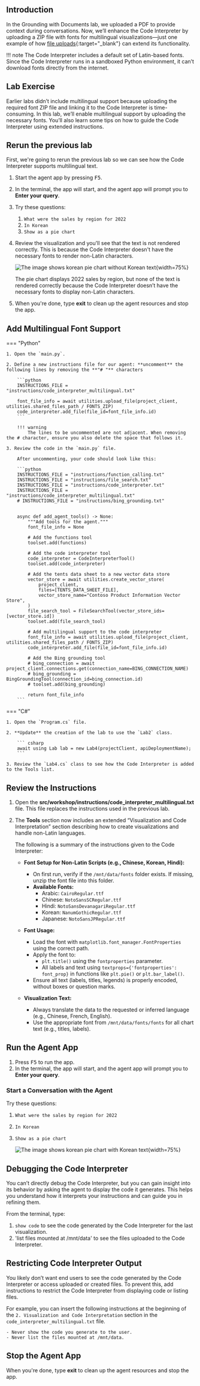 ## Introduction

In the Grounding with Documents lab, we uploaded a PDF to provide context during conversations. Now, we’ll enhance the Code Interpreter by uploading a ZIP file with fonts for multilingual visualizations—just one example of how [file uploads](https://learn.microsoft.com/azure/ai-services/agents/how-to/tools/code-interpreter){:target="_blank"} can extend its functionality.

!!! note
    The Code Interpreter includes a default set of Latin-based fonts. Since the Code Interpreter runs in a sandboxed Python environment, it can’t download fonts directly from the internet.

## Lab Exercise

Earlier labs didn’t include multilingual support because uploading the required font ZIP file and linking it to the Code Interpreter is time-consuming. In this lab, we’ll enable multilingual support by uploading the necessary fonts. You’ll also learn some tips on how to guide the Code Interpreter using extended instructions.

## Rerun the previous lab

First, we're going to rerun the previous lab so we can see how the Code Interpreter supports multilingual text.

1. Start the agent app by pressing <kbd>F5</kbd>.
2. In the terminal, the app will start, and the agent app will prompt you to  **Enter your query**.
3. Try these questions:

      1. `What were the sales by region for 2022`
      2. `In Korean`
      3. `Show as a pie chart`

4. Review the visualization and you'll see that the text is not rendered correctly. This is because the Code Interpreter doesn't have the necessary fonts to render non-Latin characters.

    ![The image shows korean pie chart without Korean text](media/sales_by_region_2022_pie_chart_korean.png){width=75%}

    The pie chart displays 2022 sales by region, but none of the text is rendered correctly because the Code Interpreter doesn’t have the necessary fonts to display non-Latin characters.

1. When you're done, type **exit** to clean up the agent resources and stop the app.

## Add Multilingual Font Support

=== "Python"

    1. Open the `main.py`.

    2. Define a new instructions file for our agent: **uncomment** the following lines by removing the **"# "** characters

        ```python
        INSTRUCTIONS_FILE = "instructions/code_interpreter_multilingual.txt"

        font_file_info = await utilities.upload_file(project_client, utilities.shared_files_path / FONTS_ZIP)
        code_interpreter.add_file(file_id=font_file_info.id)
        ```

        !!! warning
            The lines to be uncommented are not adjacent. When removing the # character, ensure you also delete the space that follows it.

    3. Review the code in the `main.py` file.

        After uncommenting, your code should look like this:

        ```python
        INSTRUCTIONS_FILE = "instructions/function_calling.txt"
        INSTRUCTIONS_FILE = "instructions/file_search.txt"
        INSTRUCTIONS_FILE = "instructions/code_interpreter.txt"
        INSTRUCTIONS_FILE = "instructions/code_interpreter_multilingual.txt"
        # INSTRUCTIONS_FILE = "instructions/bing_grounding.txt"


        async def add_agent_tools() -> None:
            """Add tools for the agent."""
            font_file_info = None

            # Add the functions tool
            toolset.add(functions)

            # Add the code interpreter tool
            code_interpreter = CodeInterpreterTool()
            toolset.add(code_interpreter)

            # Add the tents data sheet to a new vector data store
            vector_store = await utilities.create_vector_store(
                project_client,
                files=[TENTS_DATA_SHEET_FILE],
                vector_store_name="Contoso Product Information Vector Store",
            )
            file_search_tool = FileSearchTool(vector_store_ids=[vector_store.id])
            toolset.add(file_search_tool)

            # Add multilingual support to the code interpreter
            font_file_info = await utilities.upload_file(project_client, utilities.shared_files_path / FONTS_ZIP)
            code_interpreter.add_file(file_id=font_file_info.id)

            # Add the Bing grounding tool
            # bing_connection = await project_client.connections.get(connection_name=BING_CONNECTION_NAME)
            # bing_grounding = BingGroundingTool(connection_id=bing_connection.id)
            # toolset.add(bing_grounding)

            return font_file_info
        ```

=== "C#"

    1. Open the `Program.cs` file.

    2. **Update** the creation of the lab to use the `Lab2` class.

        ``` csharp
        await using Lab lab = new Lab4(projectClient, apiDeploymentName);
        ```

    3. Review the `Lab4.cs` class to see how the Code Interpreter is added to the Tools list.

## Review the Instructions

1. Open the **src/workshop/instructions/code_interpreter_multilingual.txt** file. This file replaces the instructions used in the previous lab.
2. The **Tools** section now includes an extended “Visualization and Code Interpretation” section describing how to create visualizations and handle non-Latin languages.

    The following is a summary of the instructions given to the Code Interpreter:

    - **Font Setup for Non-Latin Scripts (e.g., Chinese, Korean, Hindi):**
      - On first run, verify if the `/mnt/data/fonts` folder exists. If missing, unzip the font file into this folder.
      - **Available Fonts:**
        - Arabic: `CairoRegular.ttf`
        - Chinese: `NotoSansSCRegular.ttf`
        - Hindi: `NotoSansDevanagariRegular.ttf`
        - Korean: `NanumGothicRegular.ttf`
        - Japanese: `NotoSansJPRegular.ttf`

    - **Font Usage:**
      - Load the font with `matplotlib.font_manager.FontProperties` using the correct path.
      - Apply the font to:
        - `plt.title()` using the `fontproperties` parameter.
        - All labels and text using `textprops={'fontproperties': font_prop}` in functions like `plt.pie()` or `plt.bar_label()`.
      - Ensure all text (labels, titles, legends) is properly encoded, without boxes or question marks.

    - **Visualization Text:**
      - Always translate the data to the requested or inferred language (e.g., Chinese, French, English).
      - Use the appropriate font from `/mnt/data/fonts/fonts` for all chart text (e.g., titles, labels).

## Run the Agent App

1. Press <kbd>F5</kbd> to run the app.
2. In the terminal, the app will start, and the agent app will prompt you to  **Enter your query**.

### Start a Conversation with the Agent

Try these questions:

1. `What were the sales by region for 2022`
2. `In Korean`
3. `Show as a pie chart`

    ![The image shows korean pie chart with Korean text](media/sales_by_region_pie_chart_korean_font.png){width=75%}

## Debugging the Code Interpreter

You can’t directly debug the Code Interpreter, but you can gain insight into its behavior by asking the agent to display the code it generates. This helps you understand how it interprets your instructions and can guide you in refining them.

From the terminal, type:

1. `show code` to see the code generated by the Code Interpreter for the last visualization.
1. 'list files mounted at /mnt/data' to see the files uploaded to the Code Interpreter.

## Restricting Code Interpreter Output

You likely don’t want end users to see the code generated by the Code Interpreter or access uploaded or created files. To prevent this, add instructions to restrict the Code Interpreter from displaying code or listing files.

For example, you can insert the following instructions at the beginning of the `2. Visualization and Code Interpretation` section in the `code_interpreter_multilingual.txt` file.

```text
- Never show the code you generate to the user.
- Never list the files mounted at /mnt/data.
```

## Stop the Agent App

When you're done, type **exit** to clean up the agent resources and stop the app.
